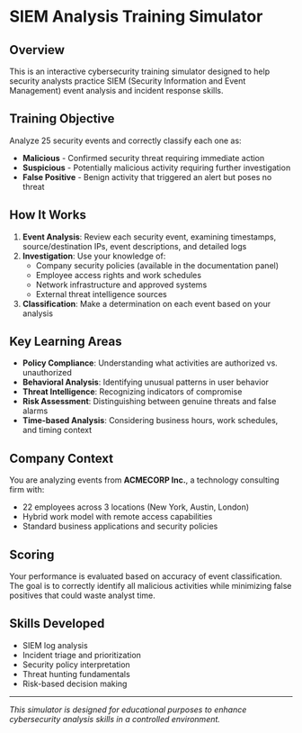 # SIEM Analysis Training Simulator

## Overview

This is an interactive cybersecurity training simulator designed to help security analysts practice SIEM (Security Information and Event Management) event analysis and incident response skills.

## Training Objective

Analyze 25 security events and correctly classify each one as:
- **Malicious** - Confirmed security threat requiring immediate action
- **Suspicious** - Potentially malicious activity requiring further investigation  
- **False Positive** - Benign activity that triggered an alert but poses no threat

## How It Works

1. **Event Analysis**: Review each security event, examining timestamps, source/destination IPs, event descriptions, and detailed logs
2. **Investigation**: Use your knowledge of:
   - Company security policies (available in the documentation panel)
   - Employee access rights and work schedules
   - Network infrastructure and approved systems
   - External threat intelligence sources
3. **Classification**: Make a determination on each event based on your analysis

## Key Learning Areas

- **Policy Compliance**: Understanding what activities are authorized vs. unauthorized
- **Behavioral Analysis**: Identifying unusual patterns in user behavior
- **Threat Intelligence**: Recognizing indicators of compromise
- **Risk Assessment**: Distinguishing between genuine threats and false alarms
- **Time-based Analysis**: Considering business hours, work schedules, and timing context

## Company Context

You are analyzing events from **ACMECORP Inc.**, a technology consulting firm with:
- 22 employees across 3 locations (New York, Austin, London)
- Hybrid work model with remote access capabilities
- Standard business applications and security policies

## Scoring

Your performance is evaluated based on accuracy of event classification. The goal is to correctly identify all malicious activities while minimizing false positives that could waste analyst time.

## Skills Developed

- SIEM log analysis
- Incident triage and prioritization
- Security policy interpretation
- Threat hunting fundamentals
- Risk-based decision making

---

*This simulator is designed for educational purposes to enhance cybersecurity analysis skills in a controlled environment.*